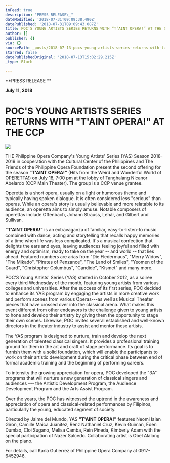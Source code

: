 ```yaml
---
inFeed: true
description: "PRESS RELEASE\_"
dateModified: '2018-07-31T09:09:38.490Z'
datePublished: '2018-07-31T09:09:43.087Z'
title: POC’S YOUNG ARTISTS SERIES RETURNS WITH “T’AINT OPERA!” AT THE CCP
author: []
publisher: {}
via: {}
sourcePath: _posts/2018-07-13-pocs-young-artists-series-returns-with-taint-opera-at.md
starred: false
datePublishedOriginal: '2018-07-13T15:02:29.215Z'
_type: Blurb

---
```

**PRESS RELEASE **

**July 11, 2018**

# **POC'S YOUNG ARTISTS SERIES RETURNS WITH "T'AINT OPERA!" AT THE CCP**
![](https://the-grid-user-content.s3-us-west-2.amazonaws.com/5fed2d46-b7c4-4de6-a9af-c89f8cfc80b5.jpg)

THE Philippine Opera Company's Young Artists' Series (YAS) Season 2018-2019 in cooperation with the Cultural Center of the Philippines and The Friends of the Philippine Opera Foundation present the second offering for the season **"T'AINT OPERA!"** (Hits from the Weird and Wonderful World of OPERETTA!) on July 18, 7:00 pm at the lobby of Tanghalang Nicanor Abelardo (CCP Main Theater). The group is a CCP venue grantee. 

Operetta is a short opera, usually on a light or humorous theme and typically having spoken dialogue. It is often considered less "serious" than operas. While an opera's story is usually believable and more relatable to its audience, an operetta aims to simply amuse. Notable composers of operettas include Offenbach, Johann Strauss, Lehár, and Gilbert and Sullivan.

**"T'AINT OPERA!"** is an extravaganza of familiar, easy-to-listen-to music combined with dance, acting and storytelling that recalls happy memories of a time when life was less complicated. It's a musical confection that delights the ears and eyes, leaving audiences feeling joyful and filled with energy and optimism, ready to take on the year -- and world -- that lies ahead.  Featured numbers are arias from "Die Fledermaus", "Merry Widow", "The Mikado", "Pirates of Penzance", "The Land of Smiles", "Yeomen of the Guard", "Christopher Columbus", "Candide", "Kismet" and many more. 

POC'S Young Artists' Series (YAS) started in October 2012, as a soiree every third Wednesday of the month, featuring young artists from various colleges and universities. After the success of its first series, POC decided to enhance its YAS program by engaging the artists in more creative work and perform scenes from various Operas---as well as Musical Theater pieces that have crossed over into the classical arena. What makes this event different from other endeavors is the challenge given to young artists to hone and develop their artistry by giving them the opportunity to stage their own scenes.  Likewise, POC invites several established and well-known directors in the theater industry to assist and mentor these artists. 

The YAS program is designed to nurture, train and develop the next generation of talented classical singers. It provides a professional training ground for them in the art and craft of stage performance. Its goal is to furnish them with a solid foundation, which will enable the participants to work on their artistic development during the critical phase between end of formal academic training and the beginning of performing careers. 

To intensity the growing appreciation for opera, POC developed the "3A" programs that will nurture a new generation of classical singers and audiences --- the Artistic Development Program, the Audience Development Program and the Arts Assist Program. 

Over the years, the POC has witnessed the uptrend in the awareness and appreciation of opera and classical-related performances by Filipinos, particularly the young, educated segment of society. 

Directed by Jaime del Mundo, YAS **"T'AINT OPERA!"** features Neomi Iaian Giron, Camille Maica Juanitez, Renz Nathaniel Cruz, Kevin Guiman, Eden Dumlao, Cloi Sugano, Melisa Camba, Rein Pineda, Kimberly Adam with the special participation of Nazer Salcedo. Collaborating artist is Obel Alalong on the piano. 

For details, call Karla Gutierrez of Philippine Opera Company at 0917-6452946\.